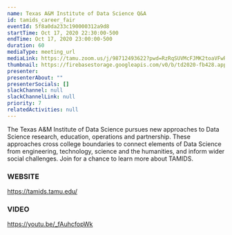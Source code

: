 ```yaml
---
name: Texas A&M Institute of Data Science Q&A
id: tamids_career_fair
eventId: 5f8a0da233c190000312a9d8
startTime: Oct 17, 2020 22:30:00-500
endTime: Oct 17, 2020 23:00:00-500
duration: 60
mediaType: meeting_url
mediaLink: https://tamu.zoom.us/j/98712493622?pwd=RzRqSUVMcFJMK2toaVFwR0JtM25ndz09
thumbnail: https://firebasestorage.googleapis.com/v0/b/td2020-fb428.appspot.com/o/Frame%204.png?alt=media&token=0bf47564-22a1-44ca-9878-fe9a2796c0b9
presenter:
presenterAbout: ""
presenterSocials: []
slackChannel: null
slackChannelLink: null
priority: 7
relatedActivities: null
---
```


The Texas A&M Institute of Data Science pursues new approaches to Data Science research, education, operations and partnership. These approaches cross college boundaries to connect elements of Data Science from engineering, technology, science and the humanities, and inform wider social challenges. Join for a chance to learn more about TAMIDS.

### WEBSITE

https://tamids.tamu.edu/

### VIDEO

https://youtu.be/_fAuhcfopWk
